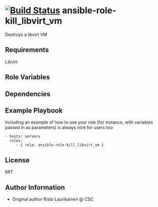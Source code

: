 [![Build Status](https://travis-ci.org/CSCfi/ansible-role-kill_libvirt_vm.svg?branch=master)](https://travis-ci.org/CSCfi/ansible-role-kill_libvirt_vm)
ansible-role-kill_libvirt_vm
=========

Destroys a libvirt VM

Requirements
------------

Libvirt

Role Variables
--------------


Dependencies
------------


Example Playbook
----------------

Including an example of how to use your role (for instance, with variables passed in as parameters) is always nice for users too:

    - hosts: servers
      roles:
         - { role: ansible-role-kill_libvirt_vm }

License
-------

MIT

Author Information
------------------

  * Original author Risto Laurikainen @ CSC
